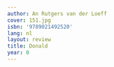 ```yaml
---
author: An Rutgers van der Loeff
cover: 151.jpg
isbn: '9789021492520'
lang: nl
layout: review
title: Donald
year: 0
---
```


